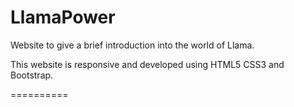 LlamaPower
==========

Website to give a brief introduction into the world of Llama.

This website is responsive and developed using HTML5 CSS3 and Bootstrap.

==========
